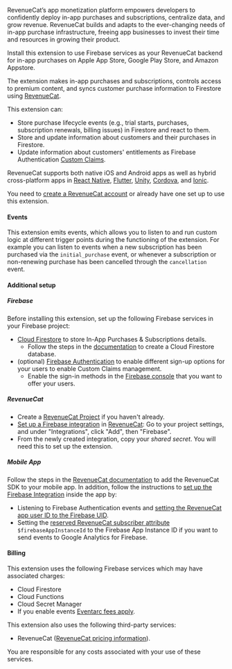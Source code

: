 RevenueCat’s app monetization platform empowers developers to confidently deploy in-app purchases and subscriptions, centralize data, and grow revenue. RevenueCat builds and adapts to the ever-changing needs of in-app purchase infrastructure, freeing app businesses to invest their time and resources in growing their product.

Install this extension to use Firebase services as your RevenueCat backend for in-app purchases on Apple App Store, Google Play Store, and Amazon Appstore.

The extension makes in-app purchases and subscriptions, controls access to premium content, and syncs customer purchase information to Firestore using [RevenueCat](https://www.revenuecat.com/).

This extension can:

- Store purchase lifecycle events (e.g., trial starts, purchases, subscription renewals, billing issues) in Firestore and react to them.
- Store and update information about customers and their purchases in Firestore.
- Update information about customers' entitlements as Firebase Authentication [Custom Claims](https://firebase.google.com/docs/auth/admin/custom-claims).

RevenueCat supports both native iOS and Android apps as well as hybrid cross-platform apps in [React Native](https://docs.revenuecat.com/docs/reactnative), [Flutter](https://docs.revenuecat.com/docs/flutter), [Unity](https://docs.revenuecat.com/docs/unity), [Cordova](https://docs.revenuecat.com/docs/cordova), and [Ionic](https://docs.revenuecat.com/docs/ionic).

You need to [create a RevenueCat account](https://app.revenuecat.com/signup) or already have one set up to use this extension.

#### Events

This extension emits events, which allows you to listen to and run custom logic at different trigger points during the functioning of the extension. For example you can listen to events when a new subscription has been purchased via the `initial_purchase` event, or whenever a subscription or non-renewing purchase has been cancelled through the `cancellation` event.

#### Additional setup

##### Firebase

Before installing this extension, set up the following Firebase services in your Firebase project:

- [Cloud Firestore](https://firebase.google.com/docs/firestore) to store In-App Purchases & Subscriptions details.
  - Follow the steps in the [documentation](https://firebase.google.com/docs/firestore/quickstart#create) to create a Cloud Firestore database.
- (optional) [Firebase Authentication](https://firebase.google.com/docs/auth) to enable different sign-up options for your users to enable Custom Claims management.
  - Enable the sign-in methods in the [Firebase console](https://console.firebase.google.com/project/_/authentication/providers) that you want to offer your users.

##### RevenueCat

- Create a [RevenueCat Project](https://docs.revenuecat.com/docs/projects) if you haven't already.
- [Set up a Firebase integration](https://docs.revenuecat.com/docs/firebase-integration) in [RevenueCat](https://app.revenuecat.com/): Go to your project settings, and under "Integrations", click "Add", then "Firebase".
- From the newly created integration, copy your _shared secret_. You will need this to set up the extension.

##### Mobile App

Follow the steps in the [RevenueCat documentation](https://docs.revenuecat.com/docs/getting-started) to add the RevenueCat SDK to your mobile app. In addition, follow the instructions to [set up the Firebase Integration](https://docs.revenuecat.com/docs/firebase-integration) inside the app by:

- Listening to Firebase Authentication events and [setting the RevenueCat app user ID to the Firebase UID](https://docs.revenuecat.com/docs/firebase-integration#2-set-firebase-user-identity-in-revenuecat).
- Setting the [reserved RevenueCat subscriber attribute](https://docs.revenuecat.com/docs/firebase-integration#set-firebaseappinstanceid-as-a-subscriber-attribute) `$firebaseAppInstanceId` to the Firebase App Instance ID if you want to send events to Google Analytics for Firebase.

#### Billing

This extension uses the following Firebase services which may have associated charges:

- Cloud Firestore
- Cloud Functions
- Cloud Secret Manager
- If you enable events [Eventarc fees apply](https://cloud.google.com/eventarc/pricing).

This extension also uses the following third-party services:

- RevenueCat ([RevenueCat pricing information](https://www.revenuecat.com/pricing)).

You are responsible for any costs associated with your use of these services.

